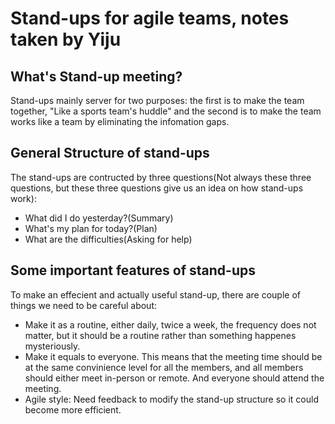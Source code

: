 # Stand-ups for agile teams, notes taken by Yiju

## What's Stand-up meeting?

Stand-ups mainly server for two purposes: the first is to make the team together, "Like a sports team's huddle" and the second is to make the team works like a team by eliminating the infomation gaps.

## General Structure of stand-ups
The stand-ups are contructed by three questions(Not always these three questions, but these three questions give us an idea on how stand-ups work):
- What did I do yesterday?(Summary)
- What's my plan for today?(Plan)
- What are the difficulties(Asking for help)

## Some important features of stand-ups
To make an effecient and actually useful stand-up, there are couple of things we need to be careful about:
- Make it as a routine, either daily, twice a week, the frequency does not matter, but it should be a routine rather than something happenes mysteriously.
- Make it equals to everyone. This means that the meeting time should be at the same convinience level for all the members, and all members should either meet in-person or remote. And everyone should attend the meeting.
- Agile style: Need feedback to modify the stand-up structure so it could become more efficient.

